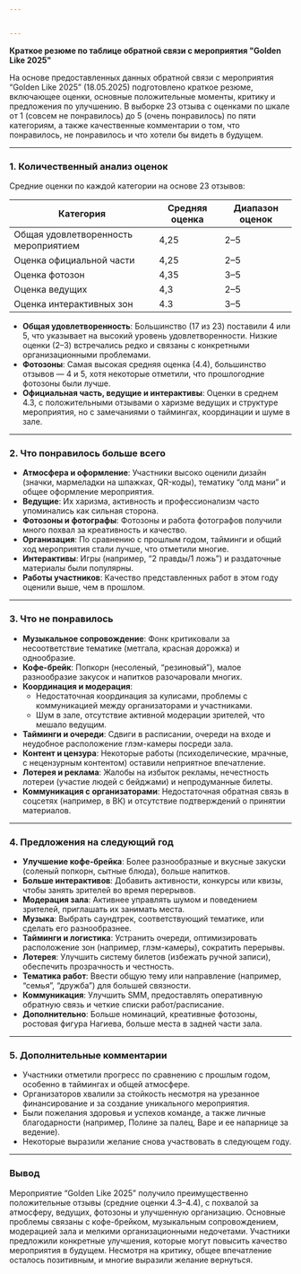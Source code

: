 ```yaml
---


---
```


<p><strong>Краткое резюме по таблице обратной связи с мероприятия "Golden Like 2025"</strong></p>
<p>На основе предоставленных данных обратной связи с мероприятия “Golden Like 2025” (18.05.2025) подготовлено краткое резюме, включающее оценки, основные положительные моменты, критику и предложения по улучшению. В выборке 23 отзыва с оценками по шкале от 1 (совсем не понравилось) до 5 (очень понравилось) по пяти категориям, а также качественные комментарии о том, что понравилось, не понравилось и что хотели бы видеть в будущем.</p>
<hr>
<h3 id="количественный-анализ-оценок"><strong>1. Количественный анализ оценок</strong></h3>
<p>Средние оценки по каждой категории на основе 23 отзывов:</p>

<table>
<thead>
<tr>
<th><strong>Категория</strong></th>
<th><strong>Средняя оценка</strong></th>
<th><strong>Диапазон оценок</strong></th>
</tr>
</thead>
<tbody>
<tr>
<td>Общая удовлетворенность мероприятием</td>
<td>4,25</td>
<td>2–5</td>
</tr>
<tr>
<td>Оценка официальной части</td>
<td>4,25</td>
<td>2–5</td>
</tr>
<tr>
<td>Оценка фотозон</td>
<td>4,35</td>
<td>3–5</td>
</tr>
<tr>
<td>Оценка ведущих</td>
<td>4,3</td>
<td>2–5</td>
</tr>
<tr>
<td>Оценка интерактивных зон</td>
<td>4.3</td>
<td>3–5</td>
</tr>
</tbody>
</table><ul>
<li><strong>Общая удовлетворенность</strong>: Большинство (17 из 23) поставили 4 или 5, что указывает на высокий уровень удовлетворенности. Низкие оценки (2–3) встречались редко и связаны с конкретными организационными проблемами.</li>
<li><strong>Фотозоны</strong>: Самая высокая средняя оценка (4.4), большинство отзывов — 4 и 5, хотя некоторые отметили, что прошлогодние фотозоны были лучше.</li>
<li><strong>Официальная часть, ведущие и интерактивы</strong>: Оценки в среднем 4.3, с положительными отзывами о харизме ведущих и структуре мероприятия, но с замечаниями о таймингах, координации и шуме в зале.</li>
</ul>
<hr>
<h3 id="что-понравилось-больше-всего"><strong>2. Что понравилось больше всего</strong></h3>
<ul>
<li><strong>Атмосфера и оформление</strong>: Участники высоко оценили дизайн (значки, мармеладки на шпажках, QR-коды), тематику “олд мани” и общее оформление мероприятия.</li>
<li><strong>Ведущие</strong>: Их харизма, активность и профессионализм часто упоминались как сильная сторона.</li>
<li><strong>Фотозоны и фотографы</strong>: Фотозоны и работа фотографов получили много похвал за креативность и качество.</li>
<li><strong>Организация</strong>: По сравнению с прошлым годом, тайминги и общий ход мероприятия стали лучше, что отметили многие.</li>
<li><strong>Интерактивы</strong>: Игры (например, “2 правды/1 ложь”) и раздаточные материалы были популярны.</li>
<li><strong>Работы участников</strong>: Качество представленных работ в этом году оценили выше, чем в прошлом.</li>
</ul>
<hr>
<h3 id="что-не-понравилось"><strong>3. Что не понравилось</strong></h3>
<ul>
<li><strong>Музыкальное сопровождение</strong>: Фонк критиковали за несоответствие тематике (метгала, красная дорожка) и однообразие.</li>
<li><strong>Кофе-брейк</strong>: Попкорн (несоленый, “резиновый”), малое разнообразие закусок и напитков разочаровали многих.</li>
<li><strong>Координация и модерация</strong>:
<ul>
<li>Недостаточная координация за кулисами, проблемы с коммуникацией между организаторами и участниками.</li>
<li>Шум в зале, отсутствие активной модерации зрителей, что мешало ведущим.</li>
</ul>
</li>
<li><strong>Тайминги и очереди</strong>: Сдвиги в расписании, очереди на входе и неудобное расположение глэм-камеры посреди зала.</li>
<li><strong>Контент и цензура</strong>: Некоторые работы (психоделические, мрачные, с нецензурным контентом) оставили неприятное впечатление.</li>
<li><strong>Лотерея и реклама</strong>: Жалобы на избыток рекламы, нечестность лотереи (участие людей с бейджами) и непродуманные билеты.</li>
<li><strong>Коммуникация с организаторами</strong>: Недостаточная обратная связь в соцсетях (например, в ВК) и отсутствие подтверждений о принятии материалов.</li>
</ul>
<hr>
<h3 id="предложения-на-следующий-год"><strong>4. Предложения на следующий год</strong></h3>
<ul>
<li><strong>Улучшение кофе-брейка</strong>: Более разнообразные и вкусные закуски (соленый попкорн, сытные блюда), больше напитков.</li>
<li><strong>Больше интерактивов</strong>: Добавить активности, конкурсы или квизы, чтобы занять зрителей во время перерывов.</li>
<li><strong>Модерация зала</strong>: Активнее управлять шумом и поведением зрителей, приглашать их занимать места.</li>
<li><strong>Музыка</strong>: Выбрать саундтрек, соответствующий тематике, или сделать его разнообразнее.</li>
<li><strong>Тайминги и логистика</strong>: Устранить очереди, оптимизировать расположение зон (например, глэм-камеры), сократить перерывы.</li>
<li><strong>Лотерея</strong>: Улучшить систему билетов (избежать ручной записи), обеспечить прозрачность и честность.</li>
<li><strong>Тематика работ</strong>: Ввести общую тему или направление (например, “семья”, “дружба”) для большей связности.</li>
<li><strong>Коммуникация</strong>: Улучшить SMM, предоставлять оперативную обратную связь и четкие списки работ/расписание.</li>
<li><strong>Дополнительно</strong>: Больше номинаций, креативные фотозоны, ростовая фигура Нагиева, больше места в задней части зала.</li>
</ul>
<hr>
<h3 id="дополнительные-комментарии"><strong>5. Дополнительные комментарии</strong></h3>
<ul>
<li>Участники отметили прогресс по сравнению с прошлым годом, особенно в таймингах и общей атмосфере.</li>
<li>Организаторов хвалили за стойкость несмотря на урезанное финансирование и за создание уникального мероприятия.</li>
<li>Были пожелания здоровья и успехов команде, а также личные благодарности (например, Полине за палец, Варе и ее напарнице за ведение).</li>
<li>Некоторые выразили желание снова участвовать в следующем году.</li>
</ul>
<hr>
<h3 id="вывод"><strong>Вывод</strong></h3>
<p>Мероприятие “Golden Like 2025” получило преимущественно положительные отзывы (средние оценки 4.3–4.4), с похвалой за атмосферу, ведущих, фотозоны и улучшенную организацию. Основные проблемы связаны с кофе-брейком, музыкальным сопровождением, модерацией зала и мелкими организационными недочетами. Участники предложили конкретные улучшения, которые могут повысить качество мероприятия в будущем. Несмотря на критику, общее впечатление осталось позитивным, и многие выразили желание вернуться.</p>


